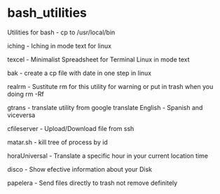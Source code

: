 # bash_utilities
Utilities for bash - cp to /usr/local/bin

iching - Iching in mode text for linux 

texcel - Minimalist Spreadsheet for Terminal Linux in mode text

bak - create a cp file with date in one step in linux

realrm - Sustitute rm for this utility for warning or put in trash when you doing rm -Rf

gtrans - translate utility from google translate English - Spanish and viceversa

cfileserver - Upload/Download file from ssh

matar.sh - kill tree of process by id

horaUniversal - Translate a specific hour in your current location time

disco - Show efective information about your Disk

papelera - Send files directly to trash not remove definitely

